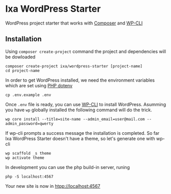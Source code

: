 Ixa WordPress Starter
=====================

WordPress project starter that works with [Composer] and [WP-CLI]

[Composer]: http://getcomposer.org/
[WP-CLI]: http://wp-cli.org/

## Installation

Using `composer create-project` command the project and dependencies will be dowloaded

	composer create-project ixa/wordpress-starter [project-name]
	cd project-name

In order to get WordPress installed, we need the environment variables which are set using [PHP dotenv]

	cp .env.example .env

Once `.env` file is ready, you can use [WP-CLI] to install WordPress. Asumming you have `wp` globally installed the following command will do the trick.

	wp core install --title=site-name --admin_email=user@mail.com --admin_password=qwerty

If wp-cli prompts a success message the installation is completed. So far Ixa WordPress Starter doesn't have a theme, so let's generate one with wp-cli

	wp scaffold _s theme
	wp activate theme

In development you can use the php build-in server, runing

	php -S localhost:4567

Your new site is now in <htpp://localhost:4567>

[PHP dotenv]: https://github.com/vlucas/phpdotenv



